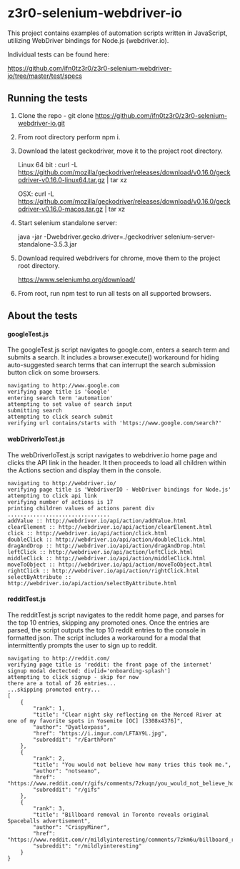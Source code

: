 # z3r0-selenium-webdriver-io

This project contains examples of automation scripts written in JavaScript, utilizing WebDriver bindings for Node.js (webdriver.io).

Individual tests can be found here:

https://github.com/ifn0tz3r0/z3r0-selenium-webdriver-io/tree/master/test/specs


## Running the tests

1. Clone the repo - git clone https://github.com/ifn0tz3r0/z3r0-selenium-webdriver-io.git
1. From root directory perform npm i.
1. Download the latest geckodriver, move it to the project root directory.

    Linux 64 bit : curl -L https://github.com/mozilla/geckodriver/releases/download/v0.16.0/geckodriver-v0.16.0-linux64.tar.gz | tar xz

    OSX: curl -L https://github.com/mozilla/geckodriver/releases/download/v0.16.0/geckodriver-v0.16.0-macos.tar.gz | tar xz

1. Start selenium standalone server:

    java -jar -Dwebdriver.gecko.driver=./geckodriver selenium-server-standalone-3.5.3.jar

1. Download required webdrivers for chrome, move them to the project root directory.

    https://www.seleniumhq.org/download/

1. From root, run npm test to run all tests on all supported browsers.


## About the tests

#### googleTest.js

The googleTest.js script navigates to google.com, enters a search term and submits a search. It includes a browser.execute() workaround for hiding auto-suggested search terms that can interrupt the search submission button click on some browsers.

```
navigating to http://www.google.com
verifying page title is 'Google'
entering search term 'automation'
attempting to set value of search input
submitting search
attempting to click search submit
verifying url contains/starts with 'https://www.google.com/search?'
```

#### webDriverIoTest.js

The webDriverIoTest.js script navigates to webdriver.io home page and clicks the API link in the header. It then proceeds to load all children within the Actions section and display them in the console.

```
navigating to http://webdriver.io/
verifying page title is 'WebdriverIO - WebDriver bindings for Node.js'
attempting to click api link
verifying number of actions is 17
printing children values of actions parent div
................................
addValue :: http://webdriver.io/api/action/addValue.html
clearElement :: http://webdriver.io/api/action/clearElement.html
click :: http://webdriver.io/api/action/click.html
doubleClick :: http://webdriver.io/api/action/doubleClick.html
dragAndDrop :: http://webdriver.io/api/action/dragAndDrop.html
leftClick :: http://webdriver.io/api/action/leftClick.html
middleClick :: http://webdriver.io/api/action/middleClick.html
moveToObject :: http://webdriver.io/api/action/moveToObject.html
rightClick :: http://webdriver.io/api/action/rightClick.html
selectByAttribute :: http://webdriver.io/api/action/selectByAttribute.html
```

#### redditTest.js

The redditTest.js script navigates to the reddit home page, and parses for the top 10 entries, skipping any promoted ones. Once the entries are parsed, the script outputs the top 10 reddit entries to the console in formatted json. The script includes a workaround for a modal that intermittently prompts the user to sign up to reddit.

```
navigating to http://reddit.com/
verifying page title is 'reddit: the front page of the internet'
signup modal dectected: div[id='onboarding-splash']
attempting to click signup - skip for now
there are a total of 26 entries...
...skipping promoted entry...
[
	{
		"rank": 1,
		"title": "Clear night sky reflecting on the Merced River at one of my favorite spots in Yosemite [OC] [3308x4376]",
		"author": "Dyatlovpass",
		"href": "https://i.imgur.com/LFTAY9L.jpg",
		"subreddit": "r/EarthPorn"
	},
	{
		"rank": 2,
		"title": "You would not believe how many tries this took me.",
		"author": "notseano",
		"href": "https://www.reddit.com/r/gifs/comments/7zkuqn/you_would_not_believe_how_many_tries_this_took_me/",
		"subreddit": "r/gifs"
	},
	{
		"rank": 3,
		"title": "Billboard removal in Toronto reveals original Spaceballs advertisement",
		"author": "CrispyMiner",
		"href": "https://www.reddit.com/r/mildlyinteresting/comments/7zkm6u/billboard_removal_in_toronto_reveals_original/",
		"subreddit": "r/mildlyinteresting"
	}
}

```
